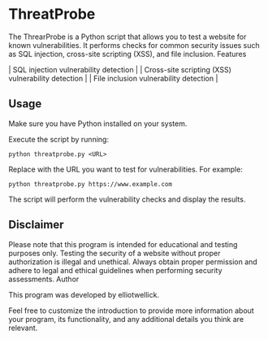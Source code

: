 # ThreatProbe

The ThrearProbe is a Python script that allows you to test a website for known vulnerabilities. It performs checks for common security issues such as SQL injection, cross-site scripting (XSS), and file inclusion.
Features

   | SQL injection vulnerability detection |
   | Cross-site scripting (XSS) vulnerability detection |
   | File inclusion vulnerability detection |

## Usage

Make sure you have Python installed on your system.

Execute the script by running:


    python threatprobe.py <URL>

Replace <URL> with the URL you want to test for vulnerabilities. For example:


    python threatprobe.py https://www.example.com

The script will perform the vulnerability checks and display the results.

## Disclaimer

Please note that this program is intended for educational and testing purposes only. Testing the security of a website without proper authorization is illegal and unethical. Always obtain proper permission and adhere to legal and ethical guidelines when performing security assessments.
Author

This program was developed by elliotwellick.

Feel free to customize the introduction to provide more information about your program, its functionality, and any additional details you think are relevant.
